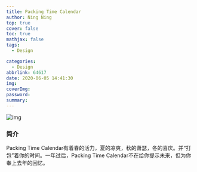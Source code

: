 ```yaml
---
title: Packing Time Calendar
author: Ning Ning
top: true
cover: false
toc: true
mathjax: false
tags:
  - Design

categories:
  - Design
abbrlink: 64617
date: 2020-06-05 14:41:30
img:
coverImg:
password:
summary:
---
```

![img](https://cdn.jsdelivr.net/gh/CoreyTao/photo2/日历1.jpg )
### 简介

Packing Time Calendar有着春的活力，夏的凉爽，秋的萧瑟，冬的喜庆。并“打包”着你的时间。一年过后，Packing Time Calendar不在给你提示未来，但为你奉上去年的回忆。




